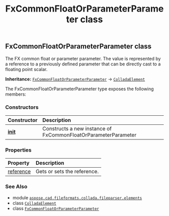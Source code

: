 ﻿---
title: FxCommonFloatOrParameterParameter class
second_title: Aspose.CAD for Python via .NET API References
description: 
type: docs
weight: 390
url: /aspose.cad.fileformats.collada.fileparser.elements/fxcommonfloatorparameterparameter/
is_root: false
---

## FxCommonFloatOrParameterParameter class

The FX common float or parameter parameter.
The value is represented by a reference to a previously defined parameter that can be directly cast to a floating point scalar.



**Inheritance:** [`FxCommonFloatOrParameterParameter`](/cad/python-net/aspose.cad.fileformats.collada.fileparser.elements/fxcommonfloatorparameterparameter) → 
[`ColladaElement`](/cad/python-net/aspose.cad.fileformats.collada.fileparser.elements/colladaelement)



The FxCommonFloatOrParameterParameter type exposes the following members:

### Constructors
| Constructor | Description |
| :- | :- |
| [__init__](/cad/python-net/aspose.cad.fileformats.collada.fileparser.elements/fxcommonfloatorparameterparameter/__init__/#) | Constructs a new instance of FxCommonFloatOrParameterParameter |


### Properties
| Property | Description |
| :- | :- |
| [reference](/cad/python-net/aspose.cad.fileformats.collada.fileparser.elements/fxcommonfloatorparameterparameter/reference) | Gets or sets the reference. |



### See Also
* module [`aspose.cad.fileformats.collada.fileparser.elements`](..)
* class [`ColladaElement`](/cad/python-net/aspose.cad.fileformats.collada.fileparser.elements/colladaelement)
* class [`FxCommonFloatOrParameterParameter`](/cad/python-net/aspose.cad.fileformats.collada.fileparser.elements/fxcommonfloatorparameterparameter)
